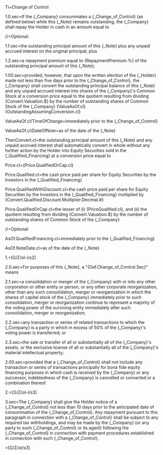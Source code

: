 Ti=Change of Control

1.0.sec=If the {_Company} consummates a {_Change_of_Control} (as defined below) while this {_Note} remains outstanding, the {_Company} shall repay the Holder in cash in an amount equal to

//=Optional:

1.1.sec=the outstanding principal amount of this {_Note} plus any unpaid accrued interest on the original principal; plus

1.2.sec=a repayment premium equal to {RepaymentPremium.%} of the outstanding principal amount of this {_Note};

1.00.sec=provided, however, that upon the written election of the {_Holder} made not less than five days prior to the {_Change_of_Control}, the {_Company} shall convert the outstanding principal balance of this {_Note} and any unpaid accrued interest into shares of the {_Company}'s Common Stock at a conversion price equal to the quotient resulting from dividing {Convert.Valuation.$} by the number of outstanding shares of Common Stock of the {_Company} {ValueAsOf.cl} {OutstandingAssumingConversion.cl}

ValueAsOf.cl/TimeOfChange=immediately prior to the {_Change_of_Control}

ValueAsOf.cl/DateOfNote=as of the date of the {_Note}

ThenConvert.cl=the outstanding principal amount of this {_Note} and any unpaid accrued interest shall automatically convert in whole without any further action by the Holder into Equity Securities sold in the {_Qualified_Financing} at a conversion price equal to

Price.cl={Price.QualifiedOrCap.cl}

Price.Qualified.cl=the cash price paid per share for Equity Securities by the Investors in the {_Qualified_Financing}

Price.QualifiedWithDiscount.cl=the cash price paid per share for Equity Securities by the Investors in the {_Qualified_Financing} multiplied by {Convert.Qualified.Discount.Multiplier.Decimal.#}

Price.QualifiedOrCap.cl=the lesser of (i) {PriceQualified.cl}, and (ii) the quotient resulting from dividing {Convert.Valuation.$} by the number of outstanding shares of Common Stock of the {_Company}

//=Optional:

AsOf.QualifiedFinancing.cl=immediately prior to the {_Qualified_Financing}

AsOf.NoteDate.cl=as of the date of the {_Note}


1.=[G/Z/ol-i/s2]

2.0.sec=For purposes of this {_Note}, a "{Def.Change_of_Control.Sec}" means

2.1.sec=a consolidation or merger of the {_Company} with or into any other corporation or other entity or person, or any other corporate reorganization, other than any such consolidation, merger or reorganization in which the shares of capital stock of the {_Company} immediately prior to such consolidation, merger or reorganization continue to represent a majority of the voting power of the surviving entity immediately after such consolidation, merger or reorganization; 

2.2.sec=any transaction or series of related transactions to which the {_Company} is a party in which in excess of 50% of the {_Company}'s voting power is transferred; or

2.3.sec=the sale or transfer of all or substantially all of the {_Company}'s assets, or the exclusive license of all or substantially all of the {_Company}'s material intellectual property; 

2.00.sec=provided that a {_Change_of_Control} shall not include any transaction or series of transactions principally for bona fide equity financing purposes in which cash is received by the {_Company} or any successor, indebtedness of the {_Company} is cancelled or converted or a combination thereof.

2.=[G/Z/ol-i/s3]

3.sec=The {_Company} shall give the Holder notice of a {_Change_of_Control} not less than 10 days prior to the anticipated date of consummation of the {_Change_of_Control}.  Any repayment pursuant to this paragraph in connection with a {_Change_of_Control} shall be subject to any required tax withholdings, and may be made by the {_Company} (or any party to such {_Change_of_Control} or its agent) following the {_Change_of_Control} in connection with payment procedures established in connection with such {_Change_of_Control}.

=[G/Z/ol/s3]
